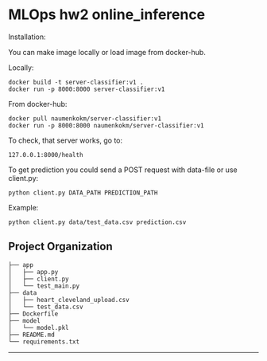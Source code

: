 
MLOps hw2 online_inference
==============================
Installation:

You can make image locally or load image from docker-hub.

Locally:
~~~
docker build -t server-classifier:v1 .
docker run -p 8000:8000 server-classifier:v1
~~~
From docker-hub:
~~~
docker pull naumenkokm/server-classifier:v1
docker run -p 8000:8000 naumenkokm/server-classifier:v1
~~~
To check, that server works, go to:
~~~
127.0.0.1:8000/health
~~~

To get prediction you could send a POST request with data-file or use client.py:
~~~
python client.py DATA_PATH PREDICTION_PATH
~~~
Example:
~~~
python client.py data/test_data.csv prediction.csv
~~~





Project Organization
------------
    ├── app
    │   ├── app.py
    │   ├── client.py
    │   └── test_main.py
    ├── data
    │   ├── heart_cleveland_upload.csv
    │   └── test_data.csv
    ├── Dockerfile
    ├── model
    │   └── model.pkl
    ├── README.md
    └── requirements.txt
--------